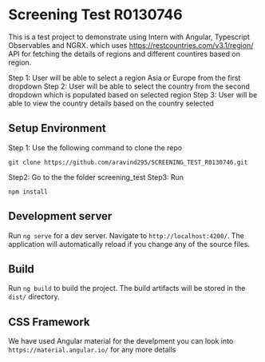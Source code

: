 # Screening Test R0130746

This is a test project to demonstrate using Intern with Angular, Typescript Observables and NGRX. which uses  https://restcountries.com/v3.1/region/ API for fetching the details of regions and different countires based on region.

Step 1: User will be able to select a region Asia or Europe from the first dropdown
Step 2: User will be able to select the country from the second dropdown which is populated based on selected region
Step 3: User will be able to view the country details based on the country selected

## Setup Environment 

Step 1:
Use the following command to clone the repo
```
git clone https://github.com/aravind295/SCREENING_TEST_R0130746.git
```
Step2: Go to the the folder screening_test
Step3: Run
```
npm install
```

## Development server
Run `ng serve` for a dev server. Navigate to `http://localhost:4200/`. The application will automatically reload if you change any of the source files.


## Build

Run `ng build` to build the project. The build artifacts will be stored in the `dist/` directory.


## CSS Framework
We have used Angular material for the develpment you can look into `https://material.angular.io/` for any more details